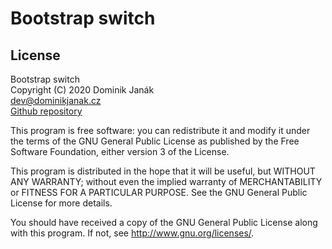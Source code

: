 # Bootstrap switch

## License
Bootstrap switch<br>
Copyright (C) 2020  Dominik Janák<br>
dev@dominikjanak.cz<br>
[Github repository]

This program is free software: you can redistribute it and modify it under the terms of the GNU General Public License as published by the Free Software Foundation, either version 3 of the License. 

This program is distributed in the hope that it will be useful, but WITHOUT ANY WARRANTY; without even the implied warranty of MERCHANTABILITY or FITNESS FOR A PARTICULAR PURPOSE.  See the GNU General Public License for more details.

You should have received a copy of the GNU General Public License along with this program.  If not, see <http://www.gnu.org/licenses/>.

[Github repository]:           <https://github.com/janakdom/Bootstrap-switch>